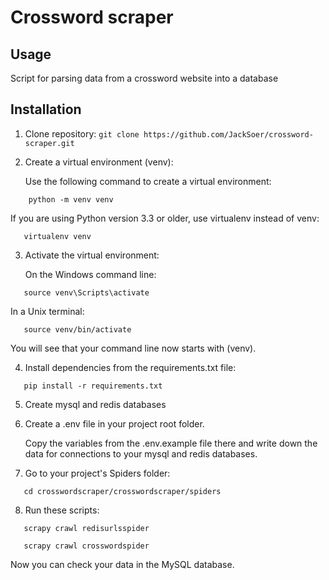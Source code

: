 # Crossword scraper

## Usage

Script for parsing data from a crossword website into a database

## Installation

1. Clone repository: `git clone https://github.com/JackSoer/crossword-scraper.git`

2. Create a virtual environment (venv):

   Use the following command to create a virtual environment:

```
    python -m venv venv
```

If you are using Python version 3.3 or older, use virtualenv instead of venv:

```
   virtualenv venv
```

3. Activate the virtual environment:

   On the Windows command line:

```
   source venv\Scripts\activate
```

In a Unix terminal:

```
   source venv/bin/activate
```

You will see that your command line now starts with (venv).

4. Install dependencies from the requirements.txt file:

```
   pip install -r requirements.txt
```

5. Create mysql and redis databases

6. Create a .env file in your project root folder.

   Copy the variables from the .env.example file there and write down the data for connections to your mysql and redis databases.

7. Go to your project's Spiders folder:

```
   cd crosswordscraper/crosswordscraper/spiders
```

8. Run these scripts:

```
   scrapy crawl redisurlsspider

   scrapy crawl crosswordspider
```

Now you can check your data in the MySQL database.
